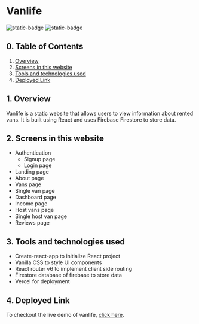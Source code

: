 # Vanlife

![static-badge](https://img.shields.io/badge/built_with-love-red?style=for-the-badge)
![static-badge](https://img.shields.io/badge/status-success-limegreen?style=for-the-badge)

## 0. Table of Contents

1. [Overview](#1-overview)
2. [Screens in this website](#2-screens-in-this-website)
3. [Tools and technologies used](#3-tools-and-technologies-used)
4. [Deployed Link](#4-deployed-link)

## 1. Overview

Vanlife is a static website that allows users to view information about rented vans. It is built using React and uses Firebase Firestore to store data.

## 2. Screens in this website

- Authentication
  - Signup page
  - Login page
- Landing page
- About page
- Vans page
- Single van page
- Dashboard page
- Income page
- Host vans page
- Single host van page
- Reviews page

## 3. Tools and technologies used

- Create-react-app to initialize React project
- Vanilla CSS to style UI components
- React router v6 to implement client side routing
- Firestore database of firebase to store data
- Vercel for deployment

## 4. Deployed Link

To checkout the live demo of vanlife, [click here](https://vanlife-psi.vercel.app/).
